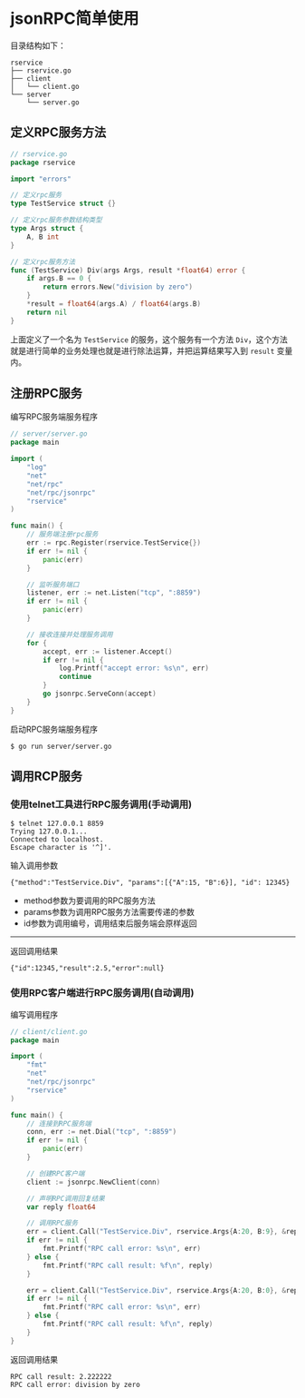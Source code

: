 # jsonRPC简单使用

目录结构如下：

```shell
rservice
├── rservice.go
├── client
│   └── client.go
└── server
    └── server.go

```

## 定义RPC服务方法

```go
// rservice.go
package rservice

import "errors"

// 定义rpc服务
type TestService struct {}

// 定义rpc服务参数结构类型
type Args struct {
	A, B int
}

// 定义rpc服务方法
func (TestService) Div(args Args, result *float64) error {
	if args.B == 0 {
		return errors.New("division by zero")
	}
	*result = float64(args.A) / float64(args.B)
	return nil
}
```

上面定义了一个名为 `TestService` 的服务，这个服务有一个方法 `Div`，这个方法就是进行简单的业务处理也就是进行除法运算，并把运算结果写入到 `result` 变量内。

## 注册RPC服务

编写RPC服务端服务程序

```go
// server/server.go
package main

import (
	"log"
	"net"
	"net/rpc"
	"net/rpc/jsonrpc"
	"rservice"
)

func main() {
	// 服务端注册rpc服务
	err := rpc.Register(rservice.TestService{})
	if err != nil {
		panic(err)
	}

	// 监听服务端口
	listener, err := net.Listen("tcp", ":8859")
	if err != nil {
		panic(err)
	}

	// 接收连接并处理服务调用
	for {
		accept, err := listener.Accept()
		if err != nil {
			log.Printf("accept error: %s\n", err)
			continue
		}
		go jsonrpc.ServeConn(accept)
	}
}
```

启动RPC服务端服务程序

```shell
$ go run server/server.go
```

## 调用RCP服务

### 使用telnet工具进行RPC服务调用(手动调用)

```shell
$ telnet 127.0.0.1 8859
Trying 127.0.0.1...
Connected to localhost.
Escape character is '^]'.
```

输入调用参数

```shell
{"method":"TestService.Div", "params":[{"A":15, "B":6}], "id": 12345}
```

- method参数为要调用的RPC服务方法
- params参数为调用RPC服务方法需要传递的参数
- id参数为调用编号，调用结束后服务端会原样返回

----------------------------------------

返回调用结果

```shell
{"id":12345,"result":2.5,"error":null}
```

### 使用RPC客户端进行RPC服务调用(自动调用)

编写调用程序

```go
// client/client.go
package main

import (
	"fmt"
	"net"
	"net/rpc/jsonrpc"
	"rservice"
)

func main() {
	// 连接到RPC服务端
	conn, err := net.Dial("tcp", ":8859")
	if err != nil {
		panic(err)
	}

	// 创建RPC客户端
	client := jsonrpc.NewClient(conn)

	// 声明RPC调用回复结果
	var reply float64

	// 调用RPC服务
	err = client.Call("TestService.Div", rservice.Args{A:20, B:9}, &reply)
	if err != nil {
		fmt.Printf("RPC call error: %s\n", err)
	} else {
		fmt.Printf("RPC call result: %f\n", reply)
	}

	err = client.Call("TestService.Div", rservice.Args{A:20, B:0}, &reply)
	if err != nil {
		fmt.Printf("RPC call error: %s\n", err)
	} else {
		fmt.Printf("RPC call result: %f\n", reply)
	}
}
```

返回调用结果

```shell
RPC call result: 2.222222
RPC call error: division by zero
```
